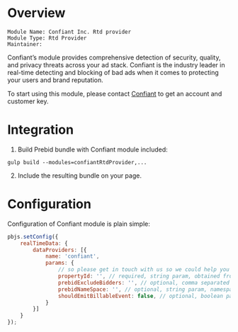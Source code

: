 # Overview

```
Module Name: Confiant Inc. Rtd provider
Module Type: Rtd Provider
Maintainer: 
```

Confiant’s module provides comprehensive detection of security, quality, and privacy threats across your ad stack.
Confiant is the industry leader in real-time detecting and blocking of bad ads when it comes to protecting your users and brand reputation.

To start using this module, please contact [Confiant](https://www.confiant.com/contact) to get an account and customer key.


# Integration

1) Build Prebid bundle with Confiant module included:


```
gulp build --modules=confiantRtdProvider,...
```

2) Include the resulting bundle on your page.

# Configuration

Configuration of Confiant module is plain simple:

```javascript
pbjs.setConfig({
    realTimeData: {
        dataProviders: [{
            name: 'confiant',
            params: {
                // so please get in touch with us so we could help you to set up the module with proper parameters
                propertyId: '', // required, string param, obtained from Confiant Inc.
                prebidExcludeBidders: '', // optional, comma separated list of bidders to exclude from Confiant's prebid.js integration
                prebidNameSpace: '', // optional, string param, namespace for prebid.js integration
                shouldEmitBillableEvent: false, // optional, boolean param, upon being set to true enables firing of the BillableEvent upon Confiant's impression scanning
            }
        }]
    }
});
```

